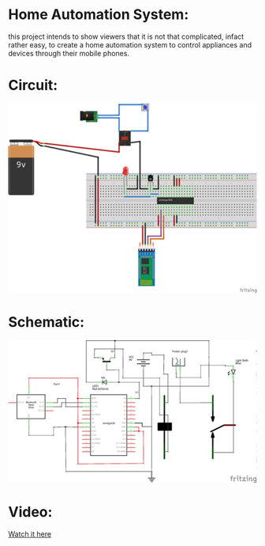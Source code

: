 # Home Automation System:
this project intends to show viewers that it is not that complicated, infact rather easy,
to create a home automation system to control appliances and devices through their mobile phones.

# Circuit:
![Circuit Diagram](https://raw.githubusercontent.com/abdalmoniem/DIY_Polls/master/Poll_Projects/Poll_%231_Home_Automation_System/Circuit_and_Schematic/home_automation_bb.png)

# Schematic:
![Circuit Schematic](https://raw.githubusercontent.com/abdalmoniem/DIY_Polls/master/Poll_Projects/Poll_%231_Home_Automation_System/Circuit_and_Schematic/home_automation_schem.png)

# Video:
[Watch it here](https://youtu.be/0KoH8uTKFFk)